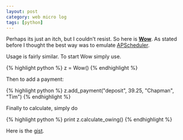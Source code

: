```yaml
---
layout: post
category: web micro log
tags: [python]
---
```


Perhaps its just an itch, but I couldn't resist. So here is
[**Wow**](https://gist.github.com/chappers/8412812). As stated before
I thought the best way was to emulate [APScheduler](http://pythonhosted.org/APScheduler/).

Usage is fairly similar. To start Wow simply use.

{% highlight python %}
z = Wow()
{% endhighlight %}

Then to add a payment:

{% highlight python %}
z.add_payment("deposit", 39.25, "Chapman", "Tim")
{% endhighlight %}

Finally to calculate, simply do

{% highlight python %}
print z.calculate_owing()
{% endhighlight %}

Here is the [gist](https://gist.github.com/chappers/8412812).
